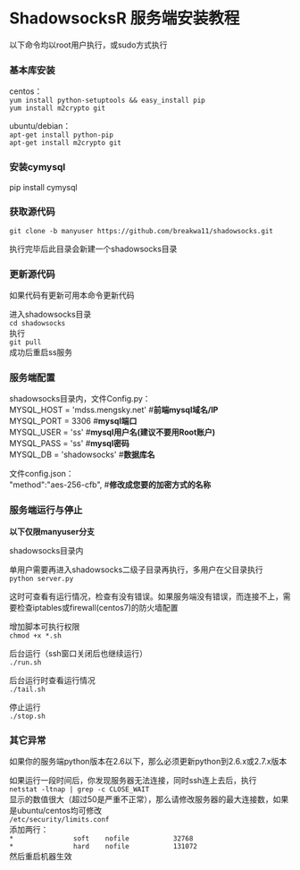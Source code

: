 # ShadowsocksR 服务端安装教程 #

以下命令均以root用户执行，或sudo方式执行

### 基本库安装 ###
centos：  
`yum install python-setuptools && easy_install pip`  
`yum install m2crypto git`

ubuntu/debian：  
`apt-get install python-pip`  
`apt-get install m2crypto git`

### 安装cymysql ###
pip install cymysql

### 获取源代码 ###
`git clone -b manyuser https://github.com/breakwa11/shadowsocks.git`

执行完毕后此目录会新建一个shadowsocks目录

### 更新源代码 ###
如果代码有更新可用本命令更新代码

进入shadowsocks目录  
`cd shadowsocks`  
执行  
`git pull`  
成功后重启ss服务

### 服务端配置 ###
shadowsocks目录内，文件Config.py：  
MYSQL\_HOST = 'mdss.mengsky.net' #**前端mysql域名/IP**  
MYSQL\_PORT = 3306    #**mysql端口**  
MYSQL\_USER = 'ss'    #**mysql用户名(建议不要用Root账户)**  
MYSQL\_PASS = 'ss'    #**mysql密码**  
MYSQL\_DB = 'shadowsocks'    #**数据库名**  

文件config.json：  
"method":"aes-256-cfb",    #**修改成您要的加密方式的名称**

### 服务端运行与停止 ###
**以下仅限manyuser分支**

shadowsocks目录内  

单用户需要再进入shadowsocks二级子目录再执行，多用户在父目录执行  
`python server.py`

这时可查看有运行情况，检查有没有错误。如果服务端没有错误，而连接不上，需要检查iptables或firewall(centos7)的防火墙配置

增加脚本可执行权限  
`chmod +x *.sh`

后台运行（ssh窗口关闭后也继续运行）  
`./run.sh`

后台运行时查看运行情况  
`./tail.sh`

停止运行  
`./stop.sh`

### 其它异常 ###
如果你的服务端python版本在2.6以下，那么必须更新python到2.6.x或2.7.x版本

如果运行一段时间后，你发现服务器无法连接，同时ssh连上去后，执行  
`netstat -ltnap | grep -c CLOSE_WAIT`  
显示的数值很大（超过50是严重不正常），那么请修改服务器的最大连接数，如果是ubuntu/centos均可修改  
`/etc/security/limits.conf`  
添加两行：  
`*               soft    nofile           32768`  
`*               hard    nofile           131072`  
然后重启机器生效